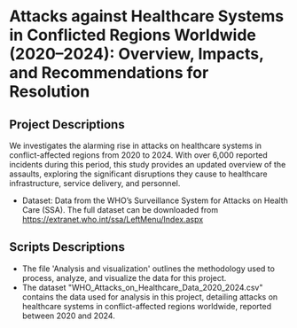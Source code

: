 # Attacks against Healthcare Systems in Conflicted Regions Worldwide (2020–2024): Overview, Impacts, and Recommendations for Resolution

## Project Descriptions
We investigates the alarming rise in attacks on healthcare systems in conflict-affected regions from 2020 to 2024. With over 6,000 reported incidents during this period, this study provides an updated overview of the assaults, exploring the significant disruptions they cause to healthcare infrastructure, service delivery, and personnel.

- Dataset: Data from the WHO’s Surveillance System for Attacks on Health Care (SSA). The full dataset can be downloaded from https://extranet.who.int/ssa/LeftMenu/Index.aspx

## Scripts Descriptions
- The file 'Analysis and visualization' outlines the methodology used to process, analyze, and visualize the data for this project.
- The dataset "WHO_Attacks_on_Healthcare_Data_2020_2024.csv" contains the data used for analysis in this project, detailing attacks on healthcare systems in conflict-affected regions worldwide, reported between 2020 and 2024.
